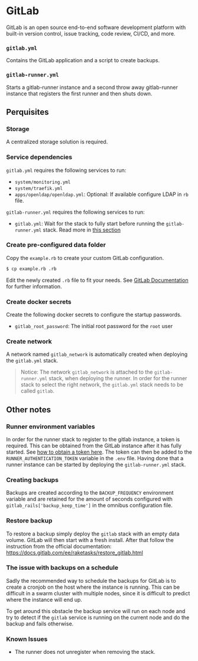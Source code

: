 # GitLab

GitLab is an open source end-to-end software development platform with built-in version control, issue tracking, code review, CI/CD, and more.

### `gitlab.yml`
Contains the GitLab application and a script to create backups.

### `gitlab-runner.yml`
Starts a gitlab-runner instance and a second throw away gitlab-runner instance that registers the first runner and then shuts down.

## Perquisites
### Storage
A centralized storage solution is required.

### Service dependencies
`gitlab.yml` requires the following services to run:
- `system/monitoring.yml`
- `system/traefik.yml`
- `apps/openldap/openldap.yml`: Optional: If available configure LDAP in `rb` file.

`gitlab-runner.yml` requires the following services to run:
- `gitlab.yml`: Wait for the stack to fully start before running the `gitlab-runner.yml` stack. Read more in [this section](#runner-environment-variables)

### Create pre-configured data folder
Copy the `example.rb` to create your custom GitLab configuration.

```sh
$ cp example.rb .rb
```

Edit the newly created `.rb` file to fit your needs. See [GitLab Documentation](https://docs.gitlab.com/omnibus/settings/) for further information.

### Create docker secrets
Create the following docker secrets to configure the startup passwords.

- `gitlab_root_password`: The initial root password for the `root` user

### Create network
A network named `gitlab_network` is automatically created when deploying the `gitlab.yml` stack. 

> Notice: The network `gitlab_network` is attached to the `gitlab-runner.yml` stack, when deploying the runner. In order for the runner stack to select the right network, the `gitlab.yml` stack needs to be called `gitlab`.

## Other notes
### Runner environment variables
In order for the runner stack to register to the gitlab instance, a token is required. This can be obtained from the GitLab instance after it has fully started. See [how to obtain a token here](https://docs.gitlab.com/runner/register/index.html). The token can then be added to the `RUNNER_AUTHENTICATION_TOKEN` variable in the `.env` file. Having done that a runner instance can be started by deploying the `gitlab-runner.yml` stack.

### Creating backups
Backups are created according to the `BACKUP_FREQUENCY` environment variable and are retained for the amount of seconds configured with `gitlab_rails['backup_keep_time']` in the omnibus configuration file. 

### Restore backup
To restore a backup simply deploy the `gitlab` stack with an empty data volume. GitLab will then start with a fresh install. After that follow the instruction from the official documentation: https://docs.gitlab.com/ee/raketasks/restore_gitlab.html

### The issue with backups on a schedule
Sadly the recommended way to schedule the backups for GitLab is to create a cronjob on the host where the instance is running. This can be difficult in a swarm cluster with multiple nodes, since it is difficult to predict where the instance will end up.

To get around this obstacle the backup service will run on each node and try to detect if the `gitlab` service is running on the current node and do the backup and fails otherwise.

### Known Issues
- The runner does not unregister when removing the stack.
